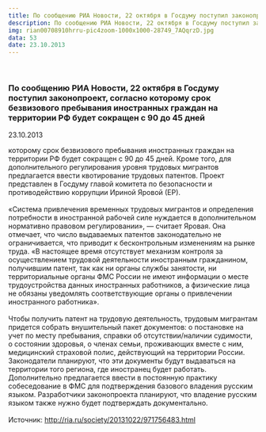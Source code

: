 ```yaml
---
title: По сообщению РИА Новости, 22 октября в Госдуму поступил законопроект, согласно которому срок безвизового пребывания иностранных граждан на территории РФ будет сокращен с 90 до 45 дней
description: По сообщению РИА Новости, 22 октября в Госдуму поступил законопроект, согласно которому срок безвизового пребывания иностранных граждан на территории РФ будет сокращен с 90 до 45 дней. Кроме того, для дополнительного регулирования уровня трудовых мигрантов предлагается ввести квотирование трудовых патентов. Проект представлен в Госдуму главой комитета по безопасности и противодействию коррупции Ириной Яровой (ЕР).
img: rian00708910hrru-pic4zoom-1000x1000-28749_7AQqrzD.jpg
data: 53
date: 23.10.2013
---
```


<div class="row newsdetail">
<div class="md-2">&nbsp;</div>
<div class="md-8 news-detail">
			<article-image
			class="detail_picture"
			border="0"
			src="rian00708910hrru-pic4zoom-1000x1000-28749_7AQqrzD.jpg"
			width="1000"
			height="667"
			alt="По сообщению РИА Новости, 22 октября в Госдуму поступил законопроект, согласно которому срок безвизового пребывания иностранных граждан на территории РФ будет сокращен с 90 до 45 дней"
			title="По сообщению РИА Новости, 22 октября в Госдуму поступил законопроект, согласно которому срок безвизового пребывания иностранных граждан на территории РФ будет сокращен с 90 до 45 дней"
			/></article-image>
				<h3>По сообщению РИА Новости, 22 октября в Госдуму поступил законопроект, согласно которому срок безвизового пребывания иностранных граждан на территории РФ будет сокращен с 90 до 45 дней</h3>
					<p class="date-news">23.10.2013</p>
	<p>
				которому срок безвизового пребывания иностранных граждан на территории РФ будет сокращен с 90 до 45 дней. Кроме того, для дополнительного регулирования уровня трудовых мигрантов предлагается ввести квотирование трудовых патентов. Проект представлен в Госдуму главой комитета по безопасности и противодействию коррупции Ириной Яровой &#40;ЕР&#41;.<br />
<br />
«Система привлечения временных трудовых мигрантов и определения потребности в иностранной рабочей силе нуждается в дополнительном нормативно правовом регулировании», — считает Яровая. Она отмечает, что число выдаваемых патентов законодательно не ограничивается, что приводит к бесконтрольным изменениям на рынке труда. «В настоящее время отсутствует механизм контроля за осуществлением трудовой деятельности иностранным гражданином, получившим патент, так как ни органы службы занятости, ни территориальные органы ФМС России не имеют информации о месте трудоустройства данных иностранных работников, а физические лица не обязаны уведомлять соответствующие органы о привлечении иностранного работника».<br />
<br />
Чтобы получить патент на трудовую деятельность, трудовым мигрантам придется собрать внушительный пакет документов: о постановке на учет по месту пребывания, справки об отсутствии/наличии судимости, о состоянии здоровья, о членах семьи, проживающих вместе с ним, медицинский страховой полис, действующий на территории России. Законодатели планируют, что эти документы будут выдаваться на территории того региона, где иностранец будет работать. Дополнительно предлагается ввести в постоянную практику собеседование в ФМС для подтверждения базового владения русским языком. Разработчики законопроекта планируют, что владение русским языком также нужно будет подтверждать документально.<br />
<br />
Источник: <a class="txttohtmllink" href="http://ria.ru/society/20131022/971756483.html">http://ria.ru/society/20131022/971756483.html</a><br />
	</p>
</div></div>